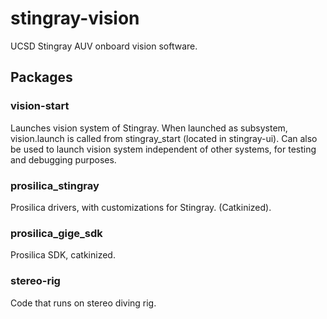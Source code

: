 stingray-vision
===============

UCSD Stingray AUV onboard vision software.


## Packages

### vision-start
Launches vision system of Stingray.  When launched as subsystem, vision.launch is called from stingray_start (located in stingray-ui).  Can also be used to launch vision system independent of other systems, for testing and debugging purposes.

### prosilica_stingray
Prosilica drivers, with customizations for Stingray. (Catkinized).

### prosilica_gige_sdk
Prosilica SDK, catkinized.

### stereo-rig
Code that runs on stereo diving rig.
